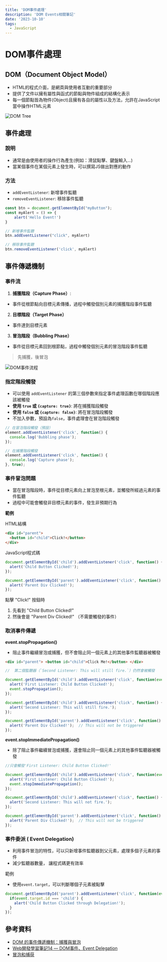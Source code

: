 ```yaml
---
title: 'DOM事件處理'
description: 'DOM Events相關筆記'
date: '2023-10-10'
tags:
  - JavaScript
---
```


# DOM事件處理


##  DOM（Document Object Model）
- HTML的程式介面，是網頁與使用者互動的重要部分
- 提供了文件以擁有屬性與函式的節點與物件組成的結構化表示
- 每一個節點皆為物件(Object)且擁有各自的屬性以及方法，允許在JavaScript當中操作HTML元素

![DOM Tree](https://www.conceptdraw.com/solution-park/resource/images/solutions/dom-tree/SOFTWARE-DEVELOPMENT-DOM-Tree-DOM-Hierarchy-in-HTML88.png)


## 事件處理

### 說明
- 通常是由使用者的操作行為產生(例如：滑鼠點擊、鍵盤輸入...)
- 當某個事件在某個元素上發生時，可以撰寫JS做出對應的動作

### 方法
- `addEventListener`:  新增事件監聽
- `removeEventListener`:  移除事件監聽

```js
const btn = document.getElementById("myButton");
const myAlert = () => {
	alert('Hello Event!')
}

// 新增事件監聽
btn.addEventListener("click", myAlert)

// 移除事件監聽
btn.removeEventListener('click', myAlert)

```




## 事件傳遞機制

### 事件流
1. **捕獲階段（Capture Phase）**:
- 事件從根節點向目標元素傳播，過程中觸發個別元素的捕獲階段事件監聽
2. **目標階段（Target Phase）**
- 事件達到目標元素
3. **冒泡階段（Bubbling Phase）**
- 事件從目標元素回到根節點，過程中觸發個別元素的冒泡階段事件監聽

> 先捕獲，後冒泡


![DOM事件流程](https://www.javascripttutorial.net/wp-content/uploads/2020/02/JavaScript-DOM-Level-2-Event.png)

### 指定階段觸發
- 可以使用 `addEventListener` 的第三個參數來指定事件處理函數在哪個階段應該被觸發
- **使用 `true` 或 `{capture: true}`**: 將在捕獲階段觸發
- **使用 `false` 或 `{capture: false}`**: 將在冒泡階段觸發
- 不加入參數，預設為`false`，事件處理會在冒泡階段觸發
```js
// 在冒泡階段觸發（預設）
element.addEventListener('click', function() {
  console.log('Bubbling phase');
});

// 在捕獲階段觸發
element.addEventListener('click', function() {
  console.log('Capture phase');
}, true);

```

### 事件冒泡問題
- 當在冒泡階段時，事件從目標元素向上冒泡至根元素，並觸發所經過元素的事件監聽
- 過程中可能會觸發非目標元素的事件，發生非預期行為

**範例**

HTML結構
```html
<div id="parent">
  <button id="child">Click!</button>
</div>
```

JavaScript程式碼
```js
document.getElementById('child').addEventListener('click', function() {
  alert('Child Button Clicked!');
});

document.getElementById('parent').addEventListener('click', function() {
  alert('Parent Div Clicked!');
});

```

點擊 "Click!" 按鈕時
1. 先看到 "Child Button Clicked!" 
2. 然後會是 "Parent Div Clicked!" （不需要觸發的事件）


### 取消事件傳遞
**event.stopPropagation()**
- 阻止事件繼續冒泡或捕獲，但不會阻止同一個元素上的其他事件監聽器被觸發

```html
<div id="parent"> <button id="child">Click Me!</button> </div>
```


```js
//  第二個監聽器（`Second Listener: This will still fire.`）仍然會被觸發

document.getElementById('child').addEventListener('click', function(event) {
  alert('First Listener: Child Button Clicked!');
  event.stopPropagation();
});

document.getElementById('child').addEventListener('click', function() {
  alert('Second Listener: This will still fire.');
});

document.getElementById('parent').addEventListener('click', function() {
  alert('Parent Div Clicked!');  // This will not be triggered
});

```

**event.stopImmediatePropagation()**
- 除了阻止事件繼續冒泡或捕獲，還會阻止同一個元素上的其他事件監聽器被觸發

```js
//只會觸發'First Listener: Child Button Clicked!'

document.getElementById('child').addEventListener('click', function(event) {
  alert('First Listener: Child Button Clicked!');
  event.stopImmediatePropagation();
});

document.getElementById('child').addEventListener('click', function() {
  alert('Second Listener: This will not fire.');
});

document.getElementById('parent').addEventListener('click', function() {
  alert('Parent Div Clicked!');  // This will not be triggered
});

```

### 事件委派 ( Event Delegation)
- 利用事件冒泡的特性，可以只新增事件監聽器到父元素，處理多個子元素的事件
- 減少監聽器數量， 讓程式碼更有效率

範例
- 使用`event.target`，可以判斷哪個子元素被點擊
```js
document.getElementById('parent').addEventListener('click', function(event) {
  if(event.target.id === 'child') {
    alert('Child Button Clicked through Delegation!');
  }
});

```





## 參考資料
-  [DOM 的事件傳遞機制：捕獲與冒泡](https://blog.techbridge.cc/2017/07/15/javascript-event-propagation/)
-  [Web開發學習筆記14 — DOM事件、Event Delegation](https://teagan-hsu.coderbridge.io/2021/01/01/javascript-dom-event-and-event-delegation/)
- [冒泡和捕获](https://zh.javascript.info/bubbling-and-capturing)
